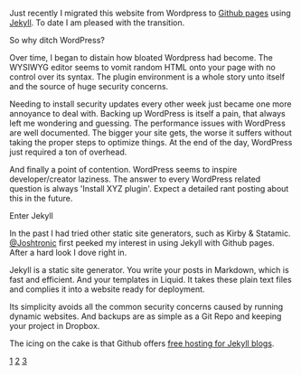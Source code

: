 Just recently I migrated this website from Wordpress to [Github pages](1) using [Jekyll](2). To date I am pleased with the transition. 

So why ditch WordPress?

Over time, I began to distain how bloated Wordpress had become. The WYSIWYG editor seems to vomit random HTML onto your page with no control over its syntax. The plugin environment is a whole story unto itself and the source of huge security concerns.

Needing to install security updates every other week just became one more annoyance to deal with. Backing up WordPress is itself a pain, that always left me wondering and guessing. The performance issues with WordPress are well documented. The bigger your site gets, the worse it suffers without taking the proper steps to optimize things. At the end of the day, WordPress just required a ton of overhead.

And finally a point of contention. WordPress seems to inspire developer/creator laziness. The answer to every WordPress related question is always 'Install XYZ plugin'. Expect a detailed rant posting about this in the future.

Enter Jekyll

In the past I had tried other static site generators, such as Kirby & Statamic. [@Joshtronic](3) first peeked my interest in using Jekyll with Github pages. After a hard look I dove right in. 

Jekyll is a static site generator.  You write your posts in Markdown, which is fast and efficient. And your templates in Liquid. It takes these plain text files and complies it into a website ready for deployment.

Its simplicity avoids all the common security concerns caused by running dynamic websites. And backups are as simple as a Git Repo and keeping your project in Dropbox.

The icing on the cake is that Github offers [free hosting for Jekyll blogs](http://pages.github.com/).


[1](https://github.com/devbymike/mk3y.com)
[2](http://jekyllrb.com)
[3](http://joshtronic.com)
